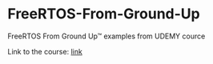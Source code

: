# FreeRTOS-From-Ground-Up
FreeRTOS From Ground Up™ examples from UDEMY cource

Link to the course: [link](https://www.udemy.com/course/freertos-on-arm-processors/)
